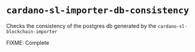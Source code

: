 # `cardano-sl-importer-db-consistency`

Checks the consistency of the postgres db generated by the `cardano-sl-blockchain-importer`

FIXME: Complete
